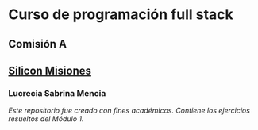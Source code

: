 # Curso de programación full stack
## Comisión A
## [Silicon Misiones](https://siliconmisiones.gob.ar/)
### Lucrecia Sabrina Mencia
*Este repositorio fue creado con fines académicos. Contiene los ejercicios
resueltos del Módulo 1.*
